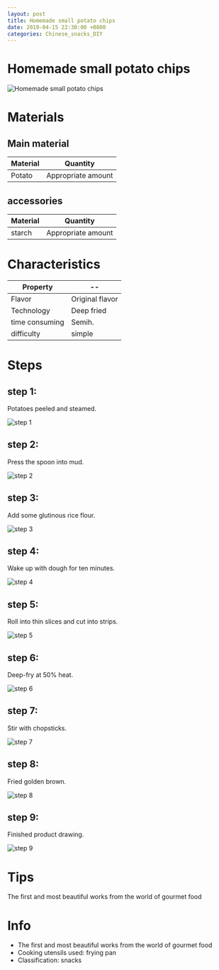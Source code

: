 ```yaml
---
layout: post
title: Homemade small potato chips
date: 2019-04-15 22:30:00 +0800
categories: Chinese_snacks_DIY
---
```


# Homemade small potato chips

![Homemade small potato chips]({{site.baseurl}}/img/401516/401516.jpg)

# Materials


## Main material

Material|Quantity
--|--
Potato|Appropriate amount

## accessories

Material|Quantity
--|--
starch|Appropriate amount

# Characteristics

Property|--
--|--
Flavor|Original flavor
Technology|Deep fried
time consuming|Semih.
difficulty|simple

# Steps

## step 1:

Potatoes peeled and steamed.

![step 1]({{site.baseurl}}/img/401516/1.jpg)

## step 2:

Press the spoon into mud.

![step 2]({{site.baseurl}}/img/401516/2.jpg)

## step 3:

Add some glutinous rice flour.

![step 3]({{site.baseurl}}/img/401516/3.jpg)

## step 4:

Wake up with dough for ten minutes.

![step 4]({{site.baseurl}}/img/401516/4.jpg)

## step 5:

Roll into thin slices and cut into strips.

![step 5]({{site.baseurl}}/img/401516/5.jpg)

## step 6:

Deep-fry at 50% heat.

![step 6]({{site.baseurl}}/img/401516/6.jpg)

## step 7:

Stir with chopsticks.

![step 7]({{site.baseurl}}/img/401516/7.jpg)

## step 8:

Fried golden brown.

![step 8]({{site.baseurl}}/img/401516/8.jpg)

## step 9:

Finished product drawing.

![step 9]({{site.baseurl}}/img/401516/9.jpg)

# Tips

The first and most beautiful works from the world of gourmet food

# Info

- The first and most beautiful works from the world of gourmet food
- Cooking utensils used: frying pan
- Classification: snacks
